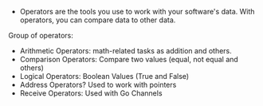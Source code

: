 - Operators are the tools you use to work with your software's data. With operators, you can compare data to other data.

Group of operators:

- Arithmetic Operators: math-related tasks as addition and others.
- Comparison Operators: Compare two values (equal, not equal and others)
- Logical Operators: Boolean Values (True and False)
- Address Operators? Used to work with pointers
- Receive Operators: Used with Go Channels
